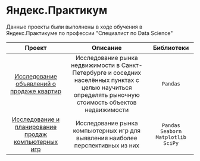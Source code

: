 # Яндекс.Практикум 
Данные проекты были выполнены в ходе обучения в Яндекс.Практикуме по профессии "Специалист по Data Science"

| Проект | Описание | Библиотеки 
|:---:|:---:|:---:
| [Исследование объявлений о продаже квартир](https://github.com/Nataliyafon/yandex-practicum-projects/tree/master/Исследование%20объявлений%20о%20продаже%20квартир) | Исследование рынка недвижимости в Санкт-Петербурге и соседних населённых пунктах с целью научиться определять рыночную стоимость объектов недвижимости | `Pandas` 
| [Исследование и планирование продаж компьютерных игр](https://github.com/Nataliyafon/yandex-practicum-projects/tree/master/Исследование%20и%20планирование%20продаж%20компьютерных%20игр) | Исследование рынка компьютерных игр для выявления наиболее перспективных из них | `Pandas` `Seaborn` `Matplotlib` `SciPy` 
